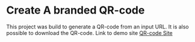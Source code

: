 # Create A branded QR-code
This project was build to generate a QR-code from an input URL. It is also possible to download the QR-code.
Link to demo site
[QR-code Site](https://filiphuhta.se/consid-qr-code/)
